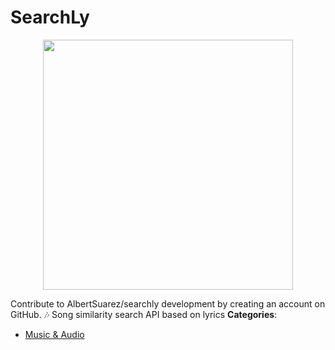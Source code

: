 # SearchLy

<p align="center">
    <img width="400" src="https://raw.githubusercontent.com/awesome-apis/awesome-apis/apis/searchly/logo_256x256.png" />
</p>


Contribute to AlbertSuarez/searchly development by creating an account on GitHub. 🎶 Song similarity search API based on lyrics
**Categories**:

- [Music & Audio](https://github/awesome-apis/awesome-apis#music-and-audio)




